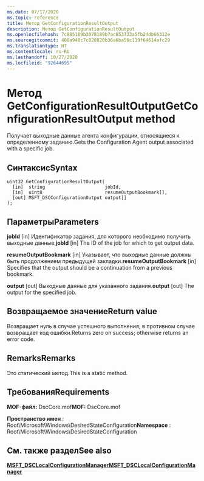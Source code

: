 ```yaml
---
ms.date: 07/17/2020
ms.topic: reference
title: Метод GetConfigurationResultOutput
description: Метод GetConfigurationResultOutput
ms.openlocfilehash: 7c885109b3078189b7ac653733a5fb24db66312e
ms.sourcegitcommit: 488a940c7c828820b36a6ba56c119f64614afc29
ms.translationtype: HT
ms.contentlocale: ru-RU
ms.lasthandoff: 10/27/2020
ms.locfileid: "92644695"
---
```

# <a name="getconfigurationresultoutput-method"></a><span data-ttu-id="a41c8-103">Метод GetConfigurationResultOutput</span><span class="sxs-lookup"><span data-stu-id="a41c8-103">GetConfigurationResultOutput method</span></span>

<span data-ttu-id="a41c8-104">Получает выходные данные агента конфигурации, относящиеся к определенному заданию.</span><span class="sxs-lookup"><span data-stu-id="a41c8-104">Gets the Configuration Agent output associated with a specific job.</span></span>

## <a name="syntax"></a><span data-ttu-id="a41c8-105">Синтаксис</span><span class="sxs-lookup"><span data-stu-id="a41c8-105">Syntax</span></span>

```mof
uint32 GetConfigurationResultOutput(
  [in]  string                      jobId,
  [in]  uint8                       resumeOutputBookmark[],
  [out] MSFT_DSCConfigurationOutput output[]
);
```

## <a name="parameters"></a><span data-ttu-id="a41c8-106">Параметры</span><span class="sxs-lookup"><span data-stu-id="a41c8-106">Parameters</span></span>

<span data-ttu-id="a41c8-107">**jobId** \[in\] Идентификатор задания, для которого необходимо получить выходные данные.</span><span class="sxs-lookup"><span data-stu-id="a41c8-107">**jobId** \[in\] The ID of the job for which to get output data.</span></span>

<span data-ttu-id="a41c8-108">**resumeOutputBookmark** \[in\] Указывает, что выходные данные должны быть продолжением предыдущей закладки.</span><span class="sxs-lookup"><span data-stu-id="a41c8-108">**resumeOutputBookmark** \[in\] Specifies that the output should be a continuation from a previous bookmark.</span></span>

<span data-ttu-id="a41c8-109">**output** \[out\] Выходные данные для указанного задания.</span><span class="sxs-lookup"><span data-stu-id="a41c8-109">**output** \[out\] The output for the specified job.</span></span>

## <a name="return-value"></a><span data-ttu-id="a41c8-110">Возвращаемое значение</span><span class="sxs-lookup"><span data-stu-id="a41c8-110">Return value</span></span>

<span data-ttu-id="a41c8-111">Возвращает нуль в случае успешного выполнения; в противном случае возвращает код ошибки.</span><span class="sxs-lookup"><span data-stu-id="a41c8-111">Returns zero on success; otherwise returns an error code.</span></span>

## <a name="remarks"></a><span data-ttu-id="a41c8-112">Remarks</span><span class="sxs-lookup"><span data-stu-id="a41c8-112">Remarks</span></span>

<span data-ttu-id="a41c8-113">Это статический метод.</span><span class="sxs-lookup"><span data-stu-id="a41c8-113">This is a static method.</span></span>

## <a name="requirements"></a><span data-ttu-id="a41c8-114">Требования</span><span class="sxs-lookup"><span data-stu-id="a41c8-114">Requirements</span></span>

<span data-ttu-id="a41c8-115">**MOF-файл:** DscCore.mof</span><span class="sxs-lookup"><span data-stu-id="a41c8-115">**MOF:** DscCore.mof</span></span>

<span data-ttu-id="a41c8-116">**Пространство имен** : Root\Microsoft\Windows\DesiredStateConfiguration</span><span class="sxs-lookup"><span data-stu-id="a41c8-116">**Namespace** : Root\Microsoft\Windows\DesiredStateConfiguration</span></span>

## <a name="see-also"></a><span data-ttu-id="a41c8-117">См. также раздел</span><span class="sxs-lookup"><span data-stu-id="a41c8-117">See also</span></span>

[<span data-ttu-id="a41c8-118">**MSFT_DSCLocalConfigurationManager**</span><span class="sxs-lookup"><span data-stu-id="a41c8-118">**MSFT_DSCLocalConfigurationManager**</span></span>](msft-dsclocalconfigurationmanager.md)
